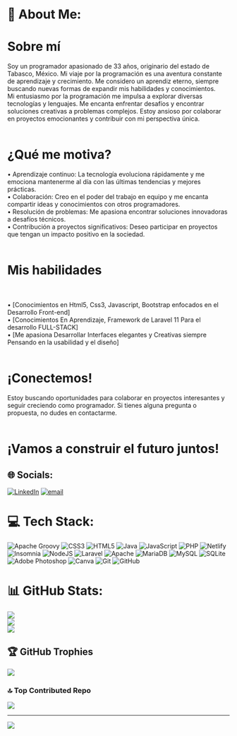 # 💫 About Me:

# Sobre mí<br>
Soy un programador apasionado de 33 años, originario del estado de Tabasco, México. Mi viaje por la programación es una aventura constante de aprendizaje y crecimiento. Me considero un aprendiz eterno, siempre buscando nuevas formas de expandir mis habilidades y conocimientos.<br>Mi entusiasmo por la programación me impulsa a explorar diversas tecnologías y lenguajes. Me encanta enfrentar desafíos y encontrar soluciones creativas a problemas complejos. Estoy ansioso por colaborar en proyectos emocionantes y contribuir con mi perspectiva única.<br><br>
# ¿Qué me motiva?<br>

•	Aprendizaje continuo: La tecnología evoluciona rápidamente y me emociona mantenerme al día con las últimas tendencias y mejores prácticas.<br>•	Colaboración: Creo en el poder del trabajo en equipo y me encanta compartir ideas y conocimientos con otros programadores.<br>
•	Resolución de problemas: Me apasiona encontrar soluciones innovadoras a desafíos técnicos.<br>
•	Contribución a proyectos significativos: Deseo participar en proyectos que tengan un impacto positivo en la sociedad.<br><br>
# Mis habilidades<br><br>
•	[Conocimientos en Html5, Css3, Javascript, Bootstrap enfocados en el Desarrollo Front-end]<br>
•	[Conocimientos En Aprendizaje, Framework de Laravel 11 Para el desarrollo FULL-STACK]<br>
•	[Me apasiona Desarrollar Interfaces elegantes y Creativas siempre Pensando en la usabilidad y el diseño]<br><br>

# ¡Conectemos!<br>

Estoy buscando oportunidades para colaborar en proyectos interesantes y seguir creciendo como programador. Si tienes alguna pregunta o propuesta, no dudes en contactarme.<br><br>

# ¡Vamos a construir el futuro juntos!<br>


## 🌐 Socials:
[![LinkedIn](https://img.shields.io/badge/LinkedIn-%230077B5.svg?logo=linkedin&logoColor=white)](https://linkedin.com/in/luis-andres-lopez-frías-dev) [![email](https://img.shields.io/badge/Email-D14836?logo=gmail&logoColor=white)](mailto:luisandreslopezfrias23@gmail.com) 

# 💻 Tech Stack:
![Apache Groovy](https://img.shields.io/badge/Apache%20Groovy-4298B8.svg?style=for-the-badge&logo=Apache+Groovy&logoColor=white) ![CSS3](https://img.shields.io/badge/css3-%231572B6.svg?style=for-the-badge&logo=css3&logoColor=white) ![HTML5](https://img.shields.io/badge/html5-%23E34F26.svg?style=for-the-badge&logo=html5&logoColor=white) ![Java](https://img.shields.io/badge/java-%23ED8B00.svg?style=for-the-badge&logo=openjdk&logoColor=white) ![JavaScript](https://img.shields.io/badge/javascript-%23323330.svg?style=for-the-badge&logo=javascript&logoColor=%23F7DF1E) ![PHP](https://img.shields.io/badge/php-%23777BB4.svg?style=for-the-badge&logo=php&logoColor=white) ![Netlify](https://img.shields.io/badge/netlify-%23000000.svg?style=for-the-badge&logo=netlify&logoColor=#00C7B7) ![Insomnia](https://img.shields.io/badge/Insomnia-black?style=for-the-badge&logo=insomnia&logoColor=5849BE) ![NodeJS](https://img.shields.io/badge/node.js-6DA55F?style=for-the-badge&logo=node.js&logoColor=white) ![Laravel](https://img.shields.io/badge/laravel-%23FF2D20.svg?style=for-the-badge&logo=laravel&logoColor=white) ![Apache](https://img.shields.io/badge/apache-%23D42029.svg?style=for-the-badge&logo=apache&logoColor=white) ![MariaDB](https://img.shields.io/badge/MariaDB-003545?style=for-the-badge&logo=mariadb&logoColor=white) ![MySQL](https://img.shields.io/badge/mysql-4479A1.svg?style=for-the-badge&logo=mysql&logoColor=white) ![SQLite](https://img.shields.io/badge/sqlite-%2307405e.svg?style=for-the-badge&logo=sqlite&logoColor=white) ![Adobe Photoshop](https://img.shields.io/badge/adobe%20photoshop-%2331A8FF.svg?style=for-the-badge&logo=adobe%20photoshop&logoColor=white) ![Canva](https://img.shields.io/badge/Canva-%2300C4CC.svg?style=for-the-badge&logo=Canva&logoColor=white) ![Git](https://img.shields.io/badge/git-%23F05033.svg?style=for-the-badge&logo=git&logoColor=white) ![GitHub](https://img.shields.io/badge/github-%23121011.svg?style=for-the-badge&logo=github&logoColor=white)
# 📊 GitHub Stats:
![](https://github-readme-stats.vercel.app/api?username=DesarrolladorWebFrias&theme=blue_navy&hide_border=false&include_all_commits=false&count_private=false)<br/>
![](https://nirzak-streak-stats.vercel.app/?user=DesarrolladorWebFrias&theme=blue_navy&hide_border=false)<br/>
![](https://github-readme-stats.vercel.app/api/top-langs/?username=DesarrolladorWebFrias&theme=blue_navy&hide_border=false&include_all_commits=false&count_private=false&layout=compact)

## 🏆 GitHub Trophies
![](https://github-profile-trophy.vercel.app/?username=DesarrolladorWebFrias&theme=shadow_green&no-frame=false&no-bg=true&margin-w=4)

### 🔝 Top Contributed Repo
![](https://github-contributor-stats.vercel.app/api?username=DesarrolladorWebFrias&limit=5&theme=dark&combine_all_yearly_contributions=true)

---
[![](https://visitcount.itsvg.in/api?id=DesarrolladorWebFrias&icon=9&color=1)](https://visitcount.itsvg.in)

<!-- Proudly created with GPRM ( https://gprm.itsvg.in ) -->
